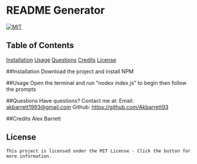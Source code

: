 # README Generator

  [![MIT](https://img.shields.io/badge/License-MIT-yellow.svg)](https://lbesson.mit-license.org/)

  ## Table of Contents
  [Installation](#installation)
  [Usage](#usage)
  [Questions](#questions)
  [Credits](#credits)
  [License](#license)

  ##Installation
  Download the project and install NPM

  ##Usage
  Open the terminal and run "nodex index.js" to begin then follow the prompts

  ##Questions
  Have questions? Contact me at:
  Email: akbarrett1993@gmail.com
  Github: https://github.com/Akbarrett93

  ##Credits
  Alex Barrett

  ## License
    This project is licensed under the MIT License - Click the button for more information.

